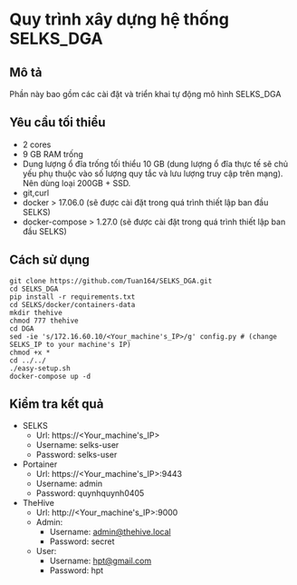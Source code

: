 # Quy trình xây dựng hệ thống SELKS_DGA
## Mô tả
Phần này bao gồm các cài đặt và triển khai tự động mô hình SELKS_DGA 

## Yêu cầu tối thiểu
- 2 cores
- 9 GB RAM trống
- Dung lượng ổ đĩa trống tối thiểu 10 GB (dung lượng ổ đĩa thực tế sẽ chủ yếu phụ thuộc vào số lượng quy tắc và lưu lượng truy cập trên mạng). Nên dùng loại 200GB + SSD.
- git,curl
- docker > 17.06.0 (sẽ được cài đặt trong quá trình thiết lập ban đầu SELKS)
- docker-compose > 1.27.0 (sẽ được cài đặt trong quá trình thiết lập ban đầu SELKS)

## Cách sử dụng
```
git clone https://github.com/Tuan164/SELKS_DGA.git
cd SELKS_DGA
pip install -r requirements.txt
cd SELKS/docker/containers-data
mkdir thehive
chmod 777 thehive
cd DGA
sed -ie 's/172.16.60.10/<Your_machine's_IP>/g' config.py # (change SELKS_IP to your machine's IP)
chmod +x *
cd ../../
./easy-setup.sh
docker-compose up -d 
```

## Kiểm tra kết quả
- SELKS
    - Url: https://<Your_machine's_IP>
    - Username: selks-user
    - Password: selks-user
- Portainer
    - Url: https://<Your_machine's_IP>:9443
    - Username: admin
    - Password: quynhquynh0405        
- TheHive
    - Url: http://<Your_machine's_IP>:9000
    - Admin:
        - Username: admin@thehive.local
        - Password: secret
    - User:  
        - Username: hpt@gmail.com   
        - Password: hpt
